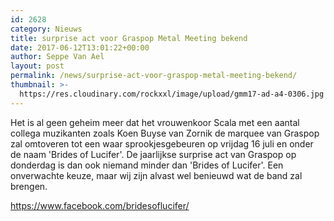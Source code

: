 ```yaml
---
id: 2628
category: Nieuws
title: surprise act voor Graspop Metal Meeting bekend
date: 2017-06-12T13:01:22+00:00
author: Seppe Van Ael
layout: post
permalink: /news/surprise-act-voor-graspop-metal-meeting-bekend/
thumbnail: >-
  https://res.cloudinary.com/rockxxl/image/upload/gmm17-ad-a4-0306.jpg
---
```

Het is al geen geheim meer dat het vrouwenkoor Scala met een aantal collega muzikanten zoals Koen Buyse van Zornik de marquee van Graspop zal omtoveren tot een waar sprookjesgebeuren op vrijdag 16 juli en onder de naam 'Brides of Lucifer'. De jaarlijkse surprise act van Graspop op donderdag is dan ook niemand minder dan 'Brides of Lucifer'. Een onverwachte keuze, maar wij zijn alvast wel benieuwd wat de band zal brengen.

https://www.facebook.com/bridesoflucifer/